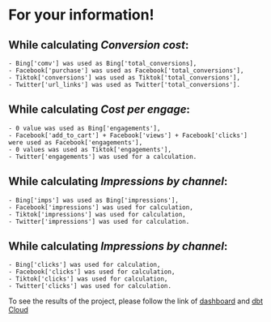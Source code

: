 # For your information!

## While calculating *Conversion cost*:
    - Bing['comv'] was used as Bing['total_conversions],
    - Facebook['purchase'] was used as Facebook['total_conversions'],
    - Tiktok['conversions'] was used as Tiktok['total_conversions'],
    - Twitter['url_links'] was used as Twitter['total_conversions'].

## While calculating *Cost per engage*:
    - 0 value was used as Bing['engagements'],
    - Facebook['add_to_cart'] + Facebook['views'] + Facebook['clicks'] were used as Facebook['engagements'],
    - 0 values was used as Tiktok['engagements'],
    - Twitter['engagements'] was used for a calculation.

## While calculating *Impressions by channel*:
    - Bing['imps'] was used as Bing['impressions'],
    - Facebook['impressions'] was used for calculation,
    - Tiktok['impressions'] was used for calculation,
    - Twitter['impressions'] was used for calculation.

## While calculating *Impressions by channel*:
    - Bing['clicks'] was used for calculation,
    - Facebook['clicks'] was used for calculation,
    - Tiktok['clicks'] was used for calculation,
    - Twitter['clicks'] was used for calculation.


To see the results of the project, please follow the link of [dashboard](https://lookerstudio.google.com/reporting/726a88e0-5eaa-496e-aafe-c1f69a191071) and
[dbt Cloud](https://cloud.getdbt.com/settings/accounts/179359)